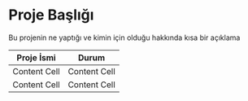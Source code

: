 
# Proje Başlığı

Bu projenin ne yaptığı ve kimin için olduğu hakkında kısa bir açıklama

Proje İsmi  | Durum
------------- | -------------
Content Cell  | Content Cell
Content Cell  | Content Cell
